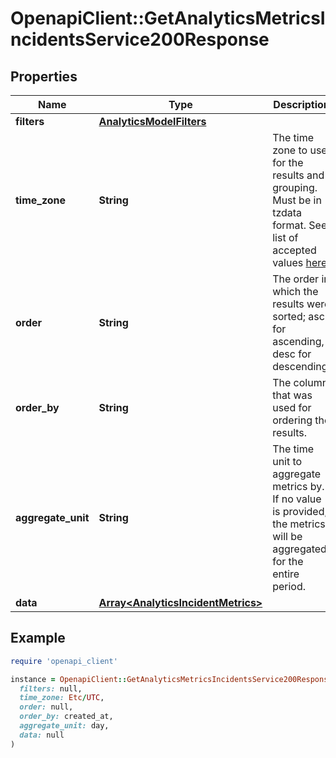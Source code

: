 # OpenapiClient::GetAnalyticsMetricsIncidentsService200Response

## Properties

| Name | Type | Description | Notes |
| ---- | ---- | ----------- | ----- |
| **filters** | [**AnalyticsModelFilters**](AnalyticsModelFilters.md) |  | [optional] |
| **time_zone** | **String** | The time zone to use for the results and grouping. Must be in tzdata format. See list of accepted values [here](https://en.wikipedia.org/wiki/List_of_tz_database_time_zones). | [optional] |
| **order** | **String** | The order in which the results were sorted; asc for ascending, desc for descending. | [optional] |
| **order_by** | **String** | The column that was used for ordering the results. | [optional] |
| **aggregate_unit** | **String** | The time unit to aggregate metrics by.  If no value is provided, the metrics will be aggregated for the entire period. | [optional] |
| **data** | [**Array&lt;AnalyticsIncidentMetrics&gt;**](AnalyticsIncidentMetrics.md) |  | [optional] |

## Example

```ruby
require 'openapi_client'

instance = OpenapiClient::GetAnalyticsMetricsIncidentsService200Response.new(
  filters: null,
  time_zone: Etc/UTC,
  order: null,
  order_by: created_at,
  aggregate_unit: day,
  data: null
)
```

